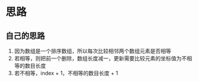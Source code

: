 # 思路

## 自己的思路

1.  因为数组是一个排序数组，所以每次比较相邻两个数组元素是否相等
2.  若相等，则把前一个删除，数组长度减一，更新需要比较元素的坐标值为不相等的数目长度
3.  若不相等，index + 1，不相等的数目长度 + 1
